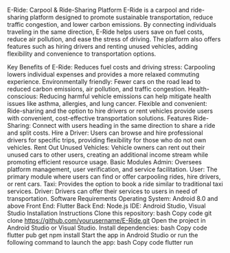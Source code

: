 E-Ride: Carpool & Ride-Sharing Platform
E-Ride is a carpool and ride-sharing platform designed to promote sustainable transportation, reduce traffic congestion, and lower carbon emissions. By connecting individuals traveling in the same direction, E-Ride helps users save on fuel costs, reduce air pollution, and ease the stress of driving. The platform also offers features such as hiring drivers and renting unused vehicles, adding flexibility and convenience to transportation options.

Key Benefits of E-Ride:
Reduces fuel costs and driving stress: Carpooling lowers individual expenses and provides a more relaxed commuting experience.
Environmentally friendly: Fewer cars on the road lead to reduced carbon emissions, air pollution, and traffic congestion.
Health-conscious: Reducing harmful vehicle emissions can help mitigate health issues like asthma, allergies, and lung cancer.
Flexible and convenient: Ride-sharing and the option to hire drivers or rent vehicles provide users with convenient, cost-effective transportation solutions.
Features
Ride-Sharing: Connect with users heading in the same direction to share a ride and split costs.
Hire a Driver: Users can browse and hire professional drivers for specific trips, providing flexibility for those who do not own vehicles.
Rent Out Unused Vehicles: Vehicle owners can rent out their unused cars to other users, creating an additional income stream while promoting efficient resource usage.
Basic Modules
Admin: Oversees platform management, user verification, and service facilitation.
User: The primary module where users can find or offer carpooling rides, hire drivers, or rent cars.
Taxi: Provides the option to book a ride similar to traditional taxi services.
Driver: Drivers can offer their services to users in need of transportation.
Software Requirements
Operating System: Android 8.0 and above
Front End: Flutter
Back End: Node.js
IDE: Android Studio, Visual Studio
Installation Instructions
Clone this repository:
bash
Copy code
git clone https://github.com/yourusername/E-Ride.git
Open the project in Android Studio or Visual Studio.
Install dependencies:
bash
Copy code
flutter pub get
npm install
Start the app in Android Studio or run the following command to launch the app:
bash
Copy code
flutter run
